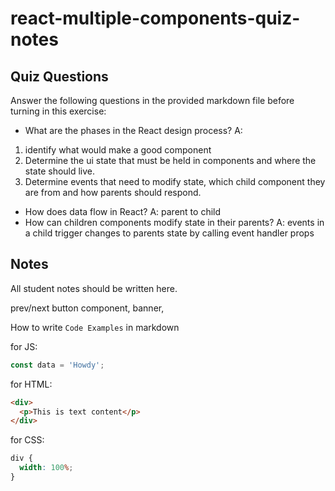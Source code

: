 # react-multiple-components-quiz-notes

## Quiz Questions

Answer the following questions in the provided markdown file before turning in this exercise:

- What are the phases in the React design process?
  A:

1. identify what would make a good component
2. Determine the ui state that must be held in components and where the state should live.
3. Determine events that need to modify state, which child component they are from and how parents should respond.

- How does data flow in React?
  A: parent to child
- How can children components modify state in their parents?
  A: events in a child trigger changes to parents state by calling event handler props

## Notes

All student notes should be written here.

prev/next button component, banner,

How to write `Code Examples` in markdown

for JS:

```js
const data = 'Howdy';
```

for HTML:

```html
<div>
  <p>This is text content</p>
</div>
```

for CSS:

```css
div {
  width: 100%;
}
```
